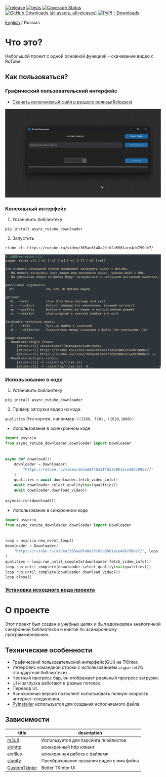 [![release](https://img.shields.io/github/release/Reagent992/async_rutube_downloader.svg)](https://github.com/Reagent992/async_rutube_downloader/releases/latest)
[![tests](https://github.com/Reagent992/async_rutube_downloader/actions/workflows/tests.yml/badge.svg)](https://github.com/Reagent992/async_rutube_downloader/actions/workflows/tests.yml)
[![Coverage Status](https://coveralls.io/repos/github/Reagent992/async_rutube_downloader/badge.svg?branch=main)](https://coveralls.io/github/Reagent992/async_rutube_downloader?branch=main)
[![GitHub Downloads (all assets, all releases)](https://img.shields.io/github/downloads/Reagent992/async_rutube_downloader/total?label=release%20downloads)](https://github.com/Reagent992/async_rutube_downloader/releases/latest)
[![PyPI - Downloads](https://img.shields.io/pypi/dm/async_rutube_downloader?label=pypi%20downloads)](https://pypi.org/project/async_rutube_downloader/)

[English](README.md) / Russian

# Что это?

Небольшой проект с одной основной функцией - скачивание видео с RuTube.

## Как пользоваться?

### Графический пользовательский интерфейс

-  [Скачать исполняемый файл в разделе релизы(Releases)](https://github.com/Reagent992/async_rutube_downloader/releases/latest)

[![screen_cast.gif](screen_cast.gif)](https://github.com/Reagent992/async_rutube_downloader/releases/latest)

### Консольный интерфейс

1. Установить библиотеку
```
pip install async_rutube_downloader
```
2. Запустить
```
rtube-cli https://rutube.ru/video/365ae8f40a2ffd2a5901ace4db799de7/
```
[![cli-ru.png](cli-ru.png)](https://pypi.org/project/async_rutube_downloader/)

### Использование в коде

1. Установить библиотеку
```
pip install async_rutube_downloader
```
2. Пример загрузки видео из кода.

`qualities` Это кортеж, например: `((1280, 720), (1920,1080))`

- Использование в асинхронном коде

```python
import asyncio
from async_rutube_downloader.downloader import Downloader


async def download():
    downloader = Downloader(
        "https://rutube.ru/video/365ae8f40a2ffd2a5901ace4db799de7/"
    )
    qualities = await downloader.fetch_video_info()
    await downloader.select_quality(max(qualities))
    await downloader.download_video()

asyncio.run(download())
```

- Использование в синхронном коде

```python
import asyncio
from async_rutube_downloader.downloader import Downloader


loop = asyncio.new_event_loop()
downloader = Downloader(
    "https://rutube.ru/video/365ae8f40a2ffd2a5901ace4db799de7/", loop
)
qualities = loop.run_until_complete(downloader.fetch_video_info())
loop.run_until_complete(downloader.select_quality(max(qualities)))
loop.run_until_complete(downloader.download_video())
loop.close()
```

### [Установка исходного кода проекта](./dev.md)


# О проекте
Этот проект был создан в учебных целях и был вдохновлен аналогичной синхронной библиотекой и книгой по асинхронному программированию.

## Технические особенности
- Графический пользовательский интерфейс(GUI) на TKinter.
- Интерфейс командной строки с использованием `argparse`(Из стандартной библиотеки)
- Честный прогресс бар, он отображает реальный прогресс загрузки.
- UI и загрузка работают в разных потоках.
- Перевод UI.
- Асинхронная версия позволяет использовать полную скорость интернет-соединения.
- [PyInstaller](https://github.com/pyinstaller/pyinstaller) используется для создания исполняемого файла

## Зависимости

| title                                                           | description                               |
| --------------------------------------------------------------- | ----------------------------------------- |
| [m3u8](https://github.com/globocom/m3u8/)                       | Используется для парсинга плейлистов      |
| [aiohttp](https://github.com/aio-libs/aiohttp)                  | асинхронный http клиент                   |
| [aiofiles](https://github.com/Tinche/aiofiles)                  | асинхронная работа с файлами              |
| [slugify ](https://github.com/un33k/python-slugify)             | Преобразование названия видео в имя файла |
| [CustomTkinter](https://github.com/TomSchimansky/CustomTkinter) | Better TKinter UI                         |
